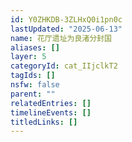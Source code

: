 ```yaml
---
id: Y0ZHKDB-3ZLHxQ0i1pn0c
lastUpdated: "2025-06-13"
name: 花厅遗址为良渚分封国
aliases: []
layer: 5
categoryId: cat_IIjclkT2
tagIds: []
nsfw: false
parent: ""
relatedEntries: []
timelineEvents: []
titledLinks: []
---
```


